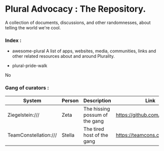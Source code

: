 # Plural Advocacy : The Repository.

A collection of documents, discussions, and other randomnesses, about telling the world we're cool.


### Index :

- awesome-plural
A list of apps, websites, media, communities, links and other related resources about and around Plurality. 
 
- plural-pride-walk 

No


### Gang of curators :

|System | Person | Description | Link |
|---|---|---|---|
|Ziegelstein:///| Zeta | The hissing possum of the gang | https://github.com/ziegelstein |
| TeamConstellation:///| Stella | The tired host of the gang | https://teamcons.carrd.co |


<!--
**Here are some ideas to get you started:**

🙋‍♀️ A short introduction - what is your organization all about?
🌈 Contribution guidelines - how can the community get involved?
👩‍💻 Useful resources - where can the community find your docs? Is there anything else the community should know?
🍿 Fun facts - what does your team eat for breakfast?
🧙 Remember, you can do mighty things with the power of [Markdown](https://docs.github.com/github/writing-on-github/getting-started-with-writing-and-formatting-on-github/basic-writing-and-formatting-syntax)
-->
